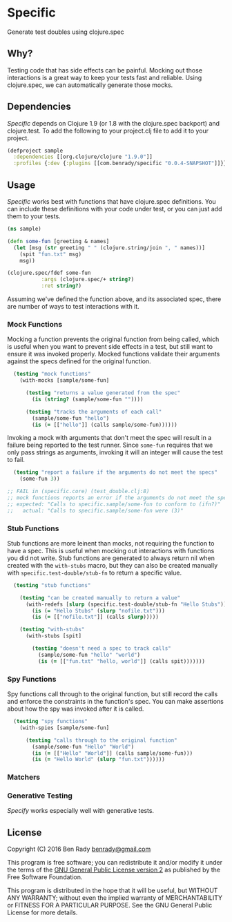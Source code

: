 # Specific

Generate test doubles using clojure.spec

## Why?

Testing code that has side effects can be painful. Mocking out those interactions is a great way to keep your tests fast and reliable. Using clojure.spec, we can automatically generate those mocks.

## Dependencies

_Specific_ depends on Clojure 1.9 (or 1.8 with the clojure.spec backport) and clojure.test. To add the following to your project.clj file to add it to your project.

```clojure
(defproject sample
  :dependencies [[org.clojure/clojure "1.9.0"]]
  :profiles {:dev {:plugins [[com.benrady/specific "0.0.4-SNAPSHOT"]]}})
```

## Usage

_Specific_ works best with functions that have clojure.spec definitions. You can include these definitions with your code under test, or you can just add them to your tests.

```clojure
(ns sample)

(defn some-fun [greeting & names]
  (let [msg (str greeting " " (clojure.string/join ", " names))]
    (spit "fun.txt" msg)
    msg))

(clojure.spec/fdef some-fun
           :args (clojure.spec/+ string?)
           :ret string?)
```

Assuming we've defined the function above, and its associated spec, there are number of ways to test interactions with it.

### Mock Functions

Mocking a function prevents the original function from being called, which is useful when you want to prevent side effects in a test, but still want to ensure it was invoked properly. Mocked functions validate their arguments against the specs defined for the original function. 

```clojure
  (testing "mock functions"
    (with-mocks [sample/some-fun]

      (testing "returns a value generated from the spec"
        (is (string? (sample/some-fun ""))))

      (testing "tracks the arguments of each call"
        (sample/some-fun "hello")
        (is (= [["hello"]] (calls sample/some-fun))))))
```

Invoking a mock with arguments that don't meet the spec will result in a failure being reported to the test runner. Since `some-fun` requires that we only pass strings as arguments, invoking it will an integer will cause the test to fail.

```clojure
  (testing "report a failure if the arguments do not meet the specs"
    (some-fun 3))

;; FAIL in (specific.core) (test_double.clj:8)
;; mock functions reports an error if the arguments do not meet the specs
;; expected: "Calls to specific.sample/some-fun to conform to (ifn?)"
;;   actual: "Calls to specific.sample/some-fun were (3)"
```

### Stub Functions

Stub functions are more leinent than mocks, not requiring the function to have a spec. This is useful when mocking out interactions with functions you did not write. Stub functions are generated to always return nil when created with the `with-stubs` macro, but they can also be created manually with `specific.test-double/stub-fn` to return a specific value.

```clojure
  (testing "stub functions"

    (testing "can be created manually to return a value"
      (with-redefs [slurp (specific.test-double/stub-fn "Hello Stubs")]
        (is (= "Hello Stubs" (slurp "nofile.txt")))
        (is (= [["nofile.txt"]] (calls slurp)))))

    (testing "with-stubs"
      (with-stubs [spit]

        (testing "doesn't need a spec to track calls"
          (sample/some-fun "hello" "world")
          (is (= [["fun.txt" "hello, world"]] (calls spit)))))))
```

### Spy Functions

Spy functions call through to the original function, but still record the calls and enforce the constraints in the function's spec. You can make assertions about how the spy was invoked after it is called.

```clojure
  (testing "spy functions"
    (with-spies [sample/some-fun]

      (testing "calls through to the original function"
        (sample/some-fun "Hello" "World")
        (is (= [["Hello" "World"]] (calls sample/some-fun)))
        (is (= "Hello World" (slurp "fun.txt"))))))
```

### Matchers

### Generative Testing

_Specify_ works especially well with generative tests.


## License

Copyright (C) 2016 Ben Rady <benrady@gmail.com>

This program is free software; you can redistribute it and/or modify it under the terms of the [GNU General Public License version 2](https://www.gnu.org/licenses/old-licenses/gpl-2.0.en.html) as published by the Free Software Foundation.

This program is distributed in the hope that it will be useful, but WITHOUT ANY WARRANTY; without even the implied warranty of MERCHANTABILITY or FITNESS FOR A PARTICULAR PURPOSE.  See the GNU General Public License for more details.
